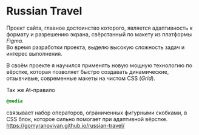 # Russian Travel  
  
Проект сайта, главное достоинство которого, является адаптивность к формату и разрешению экрана, свёрстанный по макету из платформы *Figma*.  
Во время разработки проекта, выделю высокую сложность задач и интерес выполнения.  
  
В своём проекте я научился применять новую мощную технологию по вёрстке, которая позволяет быстро создавать динамические, отзывчивые, современные макеты на чистом CSS (*Grid*).  
  
Так же At-правило  
```css
@media 
``` 
связывает набор операторов, ограниченных фигурными скобками, в CSS блок, которое сильно помогает при адаптивной вёрстке.
https://gomyranovivan.github.io/russian-travel/






